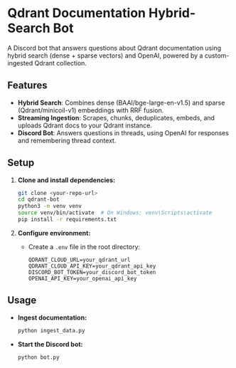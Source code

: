 # Qdrant Documentation Hybrid-Search Bot

A Discord bot that answers questions about Qdrant documentation using hybrid search (dense + sparse vectors) and OpenAI, powered by a custom-ingested Qdrant collection.

## Features

- **Hybrid Search**: Combines dense (BAAI/bge-large-en-v1.5) and sparse (Qdrant/minicoil-v1) embeddings with RRF fusion.
- **Streaming Ingestion**: Scrapes, chunks, deduplicates, embeds, and uploads Qdrant docs to your Qdrant instance.
- **Discord Bot**: Answers questions in threads, using OpenAI for responses and remembering thread context.

## Setup

1. **Clone and install dependencies:**
    ```bash
    git clone <your-repo-url>
    cd qdrant-bot
    python3 -m venv venv
    source venv/bin/activate  # On Windows: venv\Scripts\activate
    pip install -r requirements.txt
    ```

2. **Configure environment:**
    - Create a `.env` file in the root directory:
      ```
      QDRANT_CLOUD_URL=your_qdrant_url
      QDRANT_CLOUD_API_KEY=your_qdrant_api_key
      DISCORD_BOT_TOKEN=your_discord_bot_token
      OPENAI_API_KEY=your_openai_api_key
      ```

## Usage

- **Ingest documentation:**
    ```bash
    python ingest_data.py
    ```
- **Start the Discord bot:**
    ```bash
    python bot.py
    ```


